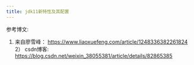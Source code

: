 ```yaml
---
title: jdk11新特性及其配置
---
```


参考博文:
1) 来自廖雪峰： https://www.liaoxuefeng.com/article/1248336382261824
2） csdn博客: https://blog.csdn.net/weixin_38055381/article/details/82865385
